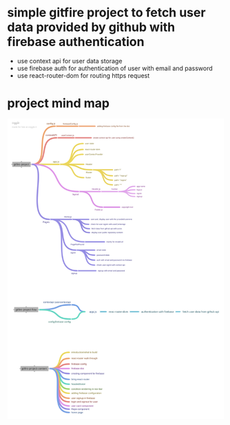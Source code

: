 # simple gitfire project to fetch user data provided by github with firebase authentication
- use context api for user data storage
- use firebase auth for authentication of user with email and password
- use react-router-dom for routing https request

# project mind map
!["project"](./src/gitfire-project.png)